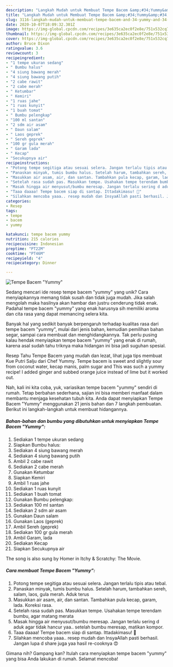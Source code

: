 ```yaml
---
description: "Langkah Mudah untuk Membuat Tempe Bacem &amp;#34;Yummy&amp;#34;, Sempurna"
title: "Langkah Mudah untuk Membuat Tempe Bacem &amp;#34;Yummy&amp;#34;, Sempurna"
slug: 3116-langkah-mudah-untuk-membuat-tempe-bacem-and-34-yummy-and-34-sempurna
date: 2020-10-07T18:09:32.301Z
image: https://img-global.cpcdn.com/recipes/3e635ca2ec0f2e8e/751x532cq70/tempe-bacem-yummy-foto-resep-utama.jpg
thumbnail: https://img-global.cpcdn.com/recipes/3e635ca2ec0f2e8e/751x532cq70/tempe-bacem-yummy-foto-resep-utama.jpg
cover: https://img-global.cpcdn.com/recipes/3e635ca2ec0f2e8e/751x532cq70/tempe-bacem-yummy-foto-resep-utama.jpg
author: Bruce Dixon
ratingvalue: 3.6
reviewcount: 3
recipeingredient:
- "1 tempe ukuran sedang"
- " Bumbu halus"
- "4 siung bawang merah"
- "4 siung bawang putih"
- "2 cabe rawit"
- "2 cabe merah"
- " Ketumbar"
- " Kemiri"
- "1 ruas jahe"
- "1 ruas kunyit"
- "1 buah tomat"
- " Bumbu pelengkap"
- "100 ml santan"
- "2 sdm air asam"
- " Daun salam"
- " Laos geprek"
- " Sereh geprek"
- "100 gr gula merah"
- " Garam lada"
- " Kecap"
- "Secukupnya air"
recipeinstructions:
- "Potong tempe segitiga atau sesuai selera. Jangan terlalu tipis atau tebal."
- "Panaskan minyak, tumis bumbu halus. Setelah harum, tambahkan sereh, salam, laos, gula merah. Aduk terus"
- "Masukkan air asam, air, dan santan. Tambahkan pula kecap, garam, lada. Koreksi rasa."
- "Setelah rasa sudah pas. Masukkan tempe. Usahakan tempe terendam bumbu, agar matang merata"
- "Masak hingga air menyusut/bumbu meresap. Jangan terlalu sering d aduk agar tidak hancur yaa.. setelah bumbu meresap, matikan kompor."
- "Taaa daaaa! Tempe bacem siap di santap. Ittadakimasu! 🍴"
- "Silahkan mencoba yaaa.. resep mudah dan InsyaAllah pasti berhasil. Jangan lupa d share juga yaa hasil re-cooknya 😍"
categories:
- Resep
tags:
- tempe
- bacem
- yummy

katakunci: tempe bacem yummy 
nutrition: 215 calories
recipecuisine: Indonesian
preptime: "PT22M"
cooktime: "PT46M"
recipeyield: "4"
recipecategory: Dinner

---
```



![Tempe Bacem &#34;Yummy&#34;](https://img-global.cpcdn.com/recipes/3e635ca2ec0f2e8e/751x532cq70/tempe-bacem-yummy-foto-resep-utama.jpg)

Sedang mencari ide resep tempe bacem &#34;yummy&#34; yang unik? Cara menyiapkannya memang tidak susah dan tidak juga mudah. Jika salah mengolah maka hasilnya akan hambar dan justru cenderung tidak enak. Padahal tempe bacem &#34;yummy&#34; yang enak harusnya sih memiliki aroma dan cita rasa yang dapat memancing selera kita.

Banyak hal yang sedikit banyak berpengaruh terhadap kualitas rasa dari tempe bacem &#34;yummy&#34;, mulai dari jenis bahan, kemudian pemilihan bahan segar, sampai cara membuat dan menghidangkannya. Tak perlu pusing kalau hendak menyiapkan tempe bacem &#34;yummy&#34; yang enak di rumah, karena asal sudah tahu triknya maka hidangan ini bisa jadi suguhan spesial.

Resep Tahu Tempe Bacem yang mudah dan lezat, lihat juga tips membuat Kue Putri Salju dari Chef Yummy. Tempe bacem is sweet and slightly sour from coconut water, kecap manis, palm sugar and This was such a yummy recipe! I added ginger and subbed orange juice instead of lime but it worked out.


Nah, kali ini kita coba, yuk, variasikan tempe bacem &#34;yummy&#34; sendiri di rumah. Tetap berbahan sederhana, sajian ini bisa memberi manfaat dalam membantu menjaga kesehatan tubuh kita. Anda dapat menyiapkan Tempe Bacem &#34;Yummy&#34; menggunakan 21 jenis bahan dan 7 langkah pembuatan. Berikut ini langkah-langkah untuk membuat hidangannya.

<!--inarticleads1-->

##### Bahan-bahan dan bumbu yang dibutuhkan untuk menyiapkan Tempe Bacem &#34;Yummy&#34;:

1. Sediakan 1 tempe ukuran sedang
1. Siapkan  Bumbu halus:
1. Sediakan 4 siung bawang merah
1. Sediakan 4 siung bawang putih
1. Ambil 2 cabe rawit
1. Sediakan 2 cabe merah
1. Gunakan  Ketumbar
1. Siapkan  Kemiri
1. Ambil 1 ruas jahe
1. Sediakan 1 ruas kunyit
1. Sediakan 1 buah tomat
1. Gunakan  Bumbu pelengkap:
1. Sediakan 100 ml santan
1. Sediakan 2 sdm air asam
1. Gunakan  Daun salam
1. Gunakan  Laos (geprek)
1. Ambil  Sereh (geprek)
1. Sediakan 100 gr gula merah
1. Ambil  Garam, lada
1. Sediakan  Kecap
1. Siapkan Secukupnya air


The song is also sung by Homer in Itchy &amp; Scratchy: The Movie. 

<!--inarticleads2-->

##### Cara membuat Tempe Bacem &#34;Yummy&#34;:

1. Potong tempe segitiga atau sesuai selera. Jangan terlalu tipis atau tebal.
1. Panaskan minyak, tumis bumbu halus. Setelah harum, tambahkan sereh, salam, laos, gula merah. Aduk terus
1. Masukkan air asam, air, dan santan. Tambahkan pula kecap, garam, lada. Koreksi rasa.
1. Setelah rasa sudah pas. Masukkan tempe. Usahakan tempe terendam bumbu, agar matang merata
1. Masak hingga air menyusut/bumbu meresap. Jangan terlalu sering d aduk agar tidak hancur yaa.. setelah bumbu meresap, matikan kompor.
1. Taaa daaaa! Tempe bacem siap di santap. Ittadakimasu! 🍴
1. Silahkan mencoba yaaa.. resep mudah dan InsyaAllah pasti berhasil. Jangan lupa d share juga yaa hasil re-cooknya 😍




Gimana nih? Gampang kan? Itulah cara menyiapkan tempe bacem &#34;yummy&#34; yang bisa Anda lakukan di rumah. Selamat mencoba!
